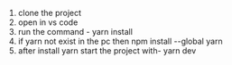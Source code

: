 1. clone the project
2. open in vs code
3. run the command - yarn install
4. if yarn not exist in the pc then npm install --global yarn
5. after install yarn start the project with- yarn dev
